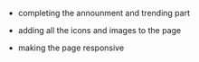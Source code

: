 - completing the announment and trending part

- adding all the icons and images to the page

- making the page responsive